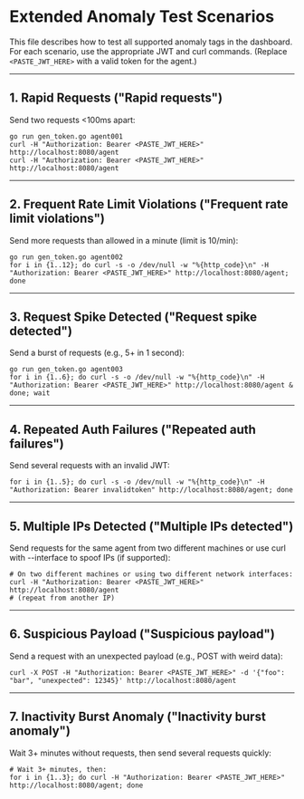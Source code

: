 # Extended Anomaly Test Scenarios

This file describes how to test all supported anomaly tags in the dashboard. For each scenario, use the appropriate JWT and curl commands. (Replace `<PASTE_JWT_HERE>` with a valid token for the agent.)

---

## 1. Rapid Requests ("Rapid requests")
Send two requests <100ms apart:

```
go run gen_token.go agent001
curl -H "Authorization: Bearer <PASTE_JWT_HERE>" http://localhost:8080/agent
curl -H "Authorization: Bearer <PASTE_JWT_HERE>" http://localhost:8080/agent
```

---

## 2. Frequent Rate Limit Violations ("Frequent rate limit violations")
Send more requests than allowed in a minute (limit is 10/min):

```
go run gen_token.go agent002
for i in {1..12}; do curl -s -o /dev/null -w "%{http_code}\n" -H "Authorization: Bearer <PASTE_JWT_HERE>" http://localhost:8080/agent; done
```

---

## 3. Request Spike Detected ("Request spike detected")
Send a burst of requests (e.g., 5+ in 1 second):

```
go run gen_token.go agent003
for i in {1..6}; do curl -s -o /dev/null -w "%{http_code}\n" -H "Authorization: Bearer <PASTE_JWT_HERE>" http://localhost:8080/agent & done; wait
```

---

## 4. Repeated Auth Failures ("Repeated auth failures")
Send several requests with an invalid JWT:

```
for i in {1..5}; do curl -s -o /dev/null -w "%{http_code}\n" -H "Authorization: Bearer invalidtoken" http://localhost:8080/agent; done
```

---

## 5. Multiple IPs Detected ("Multiple IPs detected")
Send requests for the same agent from two different machines or use curl with --interface to spoof IPs (if supported):

```
# On two different machines or using two different network interfaces:
curl -H "Authorization: Bearer <PASTE_JWT_HERE>" http://localhost:8080/agent
# (repeat from another IP)
```

---

## 6. Suspicious Payload ("Suspicious payload")
Send a request with an unexpected payload (e.g., POST with weird data):

```
curl -X POST -H "Authorization: Bearer <PASTE_JWT_HERE>" -d '{"foo": "bar", "unexpected": 12345}' http://localhost:8080/agent
```

---

## 7. Inactivity Burst Anomaly ("Inactivity burst anomaly")
Wait 3+ minutes without requests, then send several requests quickly:

```
# Wait 3+ minutes, then:
for i in {1..3}; do curl -H "Authorization: Bearer <PASTE_JWT_HERE>" http://localhost:8080/agent; done
```



